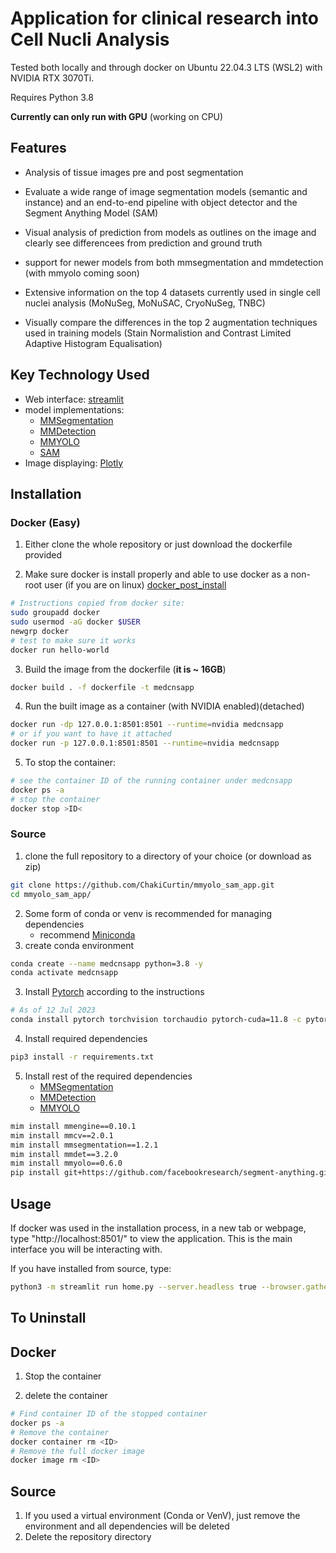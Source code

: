 # Application for clinical research into Cell Nucli Analysis

Tested both locally and through docker on Ubuntu 22.04.3 LTS (WSL2) with NVIDIA RTX 3070Ti. 

Requires Python 3.8

**Currently can only run with GPU** (working on CPU)

## Features
- Analysis of tissue images pre and post segmentation

- Evaluate a wide range of image segmentation models (semantic and instance) and an end-to-end pipeline with object detector and the Segment Anything Model (SAM)

- Visual analysis of prediction from models as outlines on the image and clearly see differencees from prediction and ground truth

- support for newer models from both mmsegmentation and mmdetection (with mmyolo coming soon)

- Extensive information on the top 4 datasets currently used in single cell nuclei analysis (MoNuSeg, MoNuSAC, CryoNuSeg, TNBC)

- Visually compare the differences in the top 2 augmentation techniques used in training models (Stain Normalistion and Contrast Limited Adaptive Histogram Equalisation)


## Key Technology Used

- Web interface: [streamlit](https://streamlit.io/)
- model implementations: 
    - [MMSegmentation](https://github.com/open-mmlab/mmsegmentation/tree/main)
    - [MMDetection](https://github.com/open-mmlab/mmdetection)
    - [MMYOLO](https://github.com/open-mmlab/mmyolo)
    - [SAM](https://github.com/facebookresearch/segment-anything)
- Image displaying: [Plotly](https://plotly.com/)


## Installation

### Docker (Easy)

1. Either clone the whole repository or just download the dockerfile provided

2. Make sure docker is install properly and able to use docker as a non-root user (if you are on linux) [docker_post_install](https://docs.docker.com/engine/install/linux-postinstall/#:~:text=If%20you%20don)
```bash
# Instructions copied from docker site: 
sudo groupadd docker
sudo usermod -aG docker $USER
newgrp docker
# test to make sure it works
docker run hello-world
```
3. Build the image from the dockerfile (**it is ~ 16GB**)
```bash
docker build . -f dockerfile -t medcnsapp
```
4. Run the built image as a container (with NVIDIA enabled)(detached)
```bash
docker run -dp 127.0.0.1:8501:8501 --runtime=nvidia medcnsapp
# or if you want to have it attached
docker run -p 127.0.0.1:8501:8501 --runtime=nvidia medcnsapp
```
5. To stop the container:
```bash
# see the container ID of the running container under medcnsapp
docker ps -a
# stop the container
docker stop >ID<
```

### Source
1. clone the full repository to a directory of your choice (or download as zip)
```bash
git clone https://github.com/ChakiCurtin/mmyolo_sam_app.git
cd mmyolo_sam_app/
```
2. Some form of conda or venv is recommended for managing dependencies
    - recommend [Miniconda](https://docs.conda.io/en/latest/miniconda.html)
3. create conda environment
```bash
conda create --name medcnsapp python=3.8 -y
conda activate medcnsapp
```
3. Install [Pytorch](https://pytorch.org/get-started/locally/) according to the instructions
```bash
# As of 12 Jul 2023
conda install pytorch torchvision torchaudio pytorch-cuda=11.8 -c pytorch -c nvidia -y
```
4. Install required dependencies
```bash
pip3 install -r requirements.txt
```
5. Install rest of the required dependencies
    - [MMSegmentation](https://mmsegmentation.readthedocs.io/en/latest/get_started.html)
    - [MMDetection](https://mmdetection.readthedocs.io/en/latest/get_started.html)
    - [MMYOLO](https://mmyolo.readthedocs.io/en/latest/get_started/installation.html)
```bash
mim install mmengine==0.10.1
mim install mmcv==2.0.1
mim install mmsegmentation==1.2.1
mim install mmdet==3.2.0
mim install mmyolo==0.6.0
pip install git+https://github.com/facebookresearch/segment-anything.git
```

## Usage
If docker was used in the installation process, in a new tab or webpage, type "http://localhost:8501/" to view the application. This is the main interface you will be interacting with.

If you have installed from source, type:
```bash
python3 -m streamlit run home.py --server.headless true --browser.gatherUsageStats false
```

## To Uninstall

## Docker
1. Stop the container

2. delete the container
```bash
# Find container ID of the stopped container
docker ps -a
# Remove the container 
docker container rm <ID>
# Remove the full docker image
docker image rm <ID>
```

## Source
1. If you used a virtual environment (Conda or VenV), just remove the environment and all dependencies will be deleted
2. Delete the repository directory